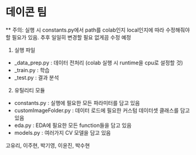 # 데이콘 팀 

** 주의: 실행 시 constants.py에서 path를 colab인지 local인지에 따라 수정해줘야할 필요가 있음. 추후 일일히 변경할 필요 없게끔 수정 예정

1. 실행 파일

- _data_prep.py : 데이터 전처리 (colab 실행 시 runtime을 cpu로 설정할 것)
- _train.py : 학습
- _test.py : 결과 분석

2. 유틸리티 모듈

- constants.py : 실행에 필요한 모든 파라미터를 담고 있음
- customImageFolder.py : 데이터 로드에 필요한 커스텀 데이터셋 클래스를 담고 있음
- eda.py : EDA에 필요한 모든 function들을 담고 있음
- models.py : 여러가지 CV 모델을 담고 있음

고유리, 이주현, 박기영, 이윤진, 박수현